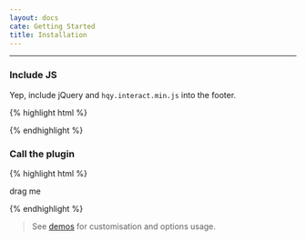 ```yaml
---
layout: docs
cate: Getting Started
title: Installation
---
```


---

### Include JS

Yep, include jQuery and `hqy.interact.min.js` into the footer.


{% highlight html %}
<script src="jquery.min.js"></script>
<script src="hqyinteract/hqy.interact.min.js"></script>
{% endhighlight %}


### Call the plugin


{% highlight html %}
<div id="demo">drag me</div>

<script type="text/javascript">
  $("#demo").hqyDraggable();
</script>
{% endhighlight %}


> See [demos](/demos.html) for customisation and options usage.


